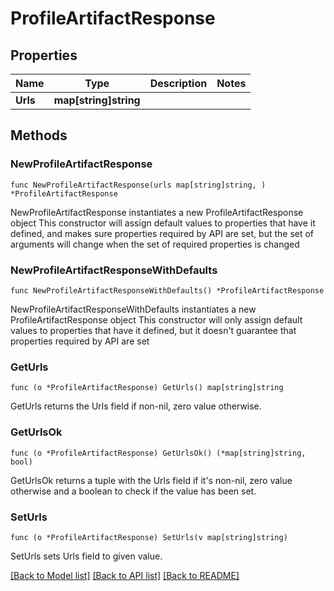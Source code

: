 # ProfileArtifactResponse

## Properties

Name | Type | Description | Notes
------------ | ------------- | ------------- | -------------
**Urls** | **map[string]string** |  | 

## Methods

### NewProfileArtifactResponse

`func NewProfileArtifactResponse(urls map[string]string, ) *ProfileArtifactResponse`

NewProfileArtifactResponse instantiates a new ProfileArtifactResponse object
This constructor will assign default values to properties that have it defined,
and makes sure properties required by API are set, but the set of arguments
will change when the set of required properties is changed

### NewProfileArtifactResponseWithDefaults

`func NewProfileArtifactResponseWithDefaults() *ProfileArtifactResponse`

NewProfileArtifactResponseWithDefaults instantiates a new ProfileArtifactResponse object
This constructor will only assign default values to properties that have it defined,
but it doesn't guarantee that properties required by API are set

### GetUrls

`func (o *ProfileArtifactResponse) GetUrls() map[string]string`

GetUrls returns the Urls field if non-nil, zero value otherwise.

### GetUrlsOk

`func (o *ProfileArtifactResponse) GetUrlsOk() (*map[string]string, bool)`

GetUrlsOk returns a tuple with the Urls field if it's non-nil, zero value otherwise
and a boolean to check if the value has been set.

### SetUrls

`func (o *ProfileArtifactResponse) SetUrls(v map[string]string)`

SetUrls sets Urls field to given value.



[[Back to Model list]](../README.md#documentation-for-models) [[Back to API list]](../README.md#documentation-for-api-endpoints) [[Back to README]](../README.md)


